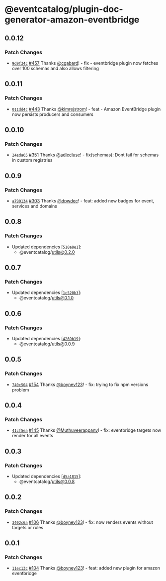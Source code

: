 # @eventcatalog/plugin-doc-generator-amazon-eventbridge

## 0.0.12

### Patch Changes

- [`9d9f34c`](https://github.com/boyney123/eventcatalog/commit/9d9f34c74556bf6ccf8acc7dfdfce3e860ba372b) [#457](https://github.com/boyney123/eventcatalog/pull/457) Thanks [@cgabard](https://github.com/cgabard)! - fix - eventbridge plugin now fetches over 100 schemas and also allows filtering

## 0.0.11

### Patch Changes

- [`011dd4c`](https://github.com/boyney123/eventcatalog/commit/011dd4c9fda275fe3e2ccaab3fddc8404f705d5a) [#443](https://github.com/boyney123/eventcatalog/pull/443) Thanks [@kimrejstrom](https://github.com/kimrejstrom)! - feat - Amazon EventBridge plugin now persists producers and consumers

## 0.0.10

### Patch Changes

- [`24eda65`](https://github.com/boyney123/eventcatalog/commit/24eda6562b5c990627a1ad35570eaa0d26b100db) [#351](https://github.com/boyney123/eventcatalog/pull/351) Thanks [@adlecluse](https://github.com/adlecluse)! - fix(schemas): Dont fail for schemas in custom registries

## 0.0.9

### Patch Changes

- [`a790134`](https://github.com/boyney123/eventcatalog/commit/a7901349fc12efce430f5aeda87d5befb03bd628) [#303](https://github.com/boyney123/eventcatalog/pull/303) Thanks [@dpwdec](https://github.com/dpwdec)! - feat: added new badges for event, services and domains

## 0.0.8

### Patch Changes

- Updated dependencies [[`518a8e1`](https://github.com/boyney123/eventcatalog/commit/518a8e16d3f7516e2b25ff20cbda6b1bd2a22e88)]:
  - @eventcatalog/utils@0.2.0

## 0.0.7

### Patch Changes

- Updated dependencies [[`1c520b3`](https://github.com/boyney123/eventcatalog/commit/1c520b348ae9d564a57bc761832c9ef5599ecebe)]:
  - @eventcatalog/utils@0.1.0

## 0.0.6

### Patch Changes

- Updated dependencies [[`4269b19`](https://github.com/boyney123/eventcatalog/commit/4269b199809807bd08968ce4f9c6e025c5d14794)]:
  - @eventcatalog/utils@0.0.9

## 0.0.5

### Patch Changes

- [`740c504`](https://github.com/boyney123/eventcatalog/commit/740c5041f033aff975a7ce89e99b3722b271e2b3) [#154](https://github.com/boyney123/eventcatalog/pull/154) Thanks [@boyney123](https://github.com/boyney123)! - fix: trying to fix npm versions problem

## 0.0.4

### Patch Changes

- [`41cf5ea`](https://github.com/boyney123/eventcatalog/commit/41cf5ea6c89e0b8f407c8e5165f937587eea2920) [#145](https://github.com/boyney123/eventcatalog/pull/145) Thanks [@Muthuveerappanv](https://github.com/Muthuveerappanv)! - fix: eventbridge targets now render for all events

## 0.0.3

### Patch Changes

- Updated dependencies [[`d5a1815`](https://github.com/boyney123/eventcatalog/commit/d5a1815ae1b078a2b3e07d9fce525337ad413c54)]:
  - @eventcatalog/utils@0.0.8

## 0.0.2

### Patch Changes

- [`3402c6a`](https://github.com/boyney123/eventcatalog/commit/3402c6a769e259bdf5cab569b35b96d8ca4e019e) [#106](https://github.com/boyney123/eventcatalog/pull/106) Thanks [@boyney123](https://github.com/boyney123)! - fix: now renders events without targets or rules

## 0.0.1

### Patch Changes

- [`11ec13c`](https://github.com/boyney123/eventcatalog/commit/11ec13cc5f5ab71c447dbde494855d1c73959fec) [#104](https://github.com/boyney123/eventcatalog/pull/104) Thanks [@boyney123](https://github.com/boyney123)! - feat: added new plugin for amazon eventbridge
